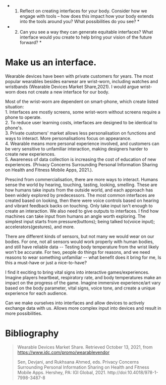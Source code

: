 * 1. Reflect on creating interfaces for your body. Consider how we engage with tools – how does this impact how your body extends into the tools around you? What possibilities do you see? *

* 2. Can you see a way they can generate equitable interfaces? What interface would you create to help bring your vision of the future forward? *


# **Make us an interface.**

Wearable devices have been with private customers for years. The most popular wearables besides earwear are wrist-worn, including watches and wristbands (Wearable Devices Market Share,2021). I would argue wrist-worn does not create a new interface for our body. 

Most of the wrist-worn are dependent on smart-phone, which create listed situation:  
	1. Interfaces are mostly screens, some wrist-worn without screens require a phone to operate.  
	2. To reduce user learning costs, interfaces are designed to be identical to phone's.   
	3. Private customers' market allows less personalisation on functions and ways to interact. More personalisations focus on appearance.  
	4. Wearable means more personal experience involved, and customers can be very sensitive to unfamiliar interaction, making designers harder to create new experiences.  
	5. Awareness of data collection is increasing the cost of education of new experiences. (Privacy Concerns Surrounding Personal Information Sharing on Health and Fitness Mobile Apps, 2021.). 

Prescind from commercialisation, there are more ways to interact. Humans sense the world by hearing, touching, tasting, looking, smelling. These are how humans take inputs from the outside world, and each approach has been widely explored by predecessors. The most common interfaces are created based on looking, then there were voice controls based on hearing and vibrant feedback backs on touching. Only take input isn't enough to create an interaction. We also need to give outputs to interfaces. I find how machines can take input from humans an angle worth exploring. The simplest input starts from pressure(buttons); being talked to(voice input); accelerators(gestures), and more. 

There are different kinds of sensors, but not many we would wear on our bodies. For one, not all sensors would work properly with human bodies, and still have reliable data -- Testing body temperature from the wrist likely won't be accurate. For two, people do things for reasons, and we need reasons to wear something unfamiliar -- what benefit does it bring for me, Is this a must-have or just a nice-to-have? 

I find it exciting to bring vital signs into interactive games/experiences. Imagine players heartbeat, respiratory rate, and body temperatures make an impact on the progress of the game. Imagine immersive experience/art vary based on the body parameter, vital signs, voice tone, and create a unique experience for each audience. 

Can we make ourselves into interfaces and allow devices to actively exchange data with us. Allows more complex input into devices and result in more possibilities. 







# **Bibliography** 

> Wearable Devices Market Share. Retrieved October 13, 2021, from https://www.idc.com/promo/wearablevendor
> 
> Sen, Devjani, and Rukhsana Ahmed, eds. Privacy Concerns Surrounding Personal Information Sharing on Health and Fitness Mobile Apps. Hershey, PA: IGI Global, 2021. http://doi:10.4018/978-1-7998-3487-8
